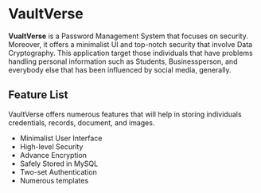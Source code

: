 # VaultVerse

__VualtVerse__ is a Password Management System that focuses on security. Moreover, it offers a minimalist UI and top-notch security that involve Data Cryptography. This application target those individuals that have problems handling personal information such as Students, Businessperson, and everybody else that has been influenced by social media, generally.

## Feature List
VaultVerse offers numerous features that will help in storing individuals credentials, records, document, and images. 

- Minimalist User Interface
- High-level Security
- Advance Encryption
- Safely Stored in MySQL
- Two-set Authentication
- Numerous templates

